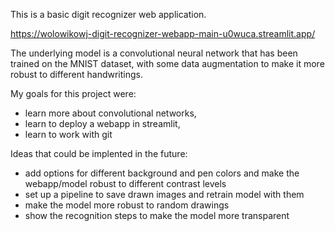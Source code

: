 This is a basic digit recognizer web application. 

https://wolowikowj-digit-recognizer-webapp-main-u0wuca.streamlit.app/

The underlying model is a convolutional neural network that has been trained on the MNIST dataset, with some data augmentation to make it more robust to different handwritings.

My goals for this project were:
  - learn more about convolutional networks,
  - learn to deploy a webapp in streamlit,
  - learn to work with git

Ideas that could be implented in the future:
  - add options for different background and pen colors and make the webapp/model robust to different contrast levels
  - set up a pipeline to save drawn images and retrain model with them
  - make the model more robust to random drawings
  - show the recognition steps to make the model more transparent
